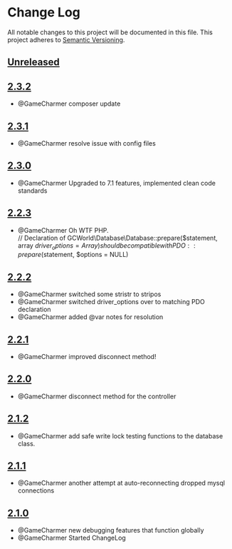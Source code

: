 # Change Log
All notable changes to this project will be documented in this file.
This project adheres to [Semantic Versioning](http://semver.org/).

## [Unreleased](https://gitlab.konghack.com/GCWorld/Database)



## [2.3.2](https://gitlab.konghack.com/GCWorld/Database/compare/2.3.1...2.3.2)
 - @GameCharmer composer update


## [2.3.1](https://gitlab.konghack.com/GCWorld/Database/compare/2.3.0...2.3.1)
 - @GameCharmer resolve issue with config files


## [2.3.0](https://gitlab.konghack.com/GCWorld/Database/compare/2.2.3...2.3.0)
 - @GameCharmer Upgraded to 7.1 features, implemented clean code standards


## [2.2.3](https://gitlab.konghack.com/GCWorld/Database/compare/2.2.2...2.2.3)
 - @GameCharmer Oh WTF PHP.  
 // Declaration of GCWorld\Database\Database::prepare($statement, array $driver_options = Array) should be compatible with PDO::prepare($statement, $options = NULL)  



## [2.2.2](https://gitlab.konghack.com/GCWorld/Database/compare/2.2.1...2.2.2)
 - @GameCharmer switched some stristr to stripos
 - @GameCharmer switched driver_options over to matching PDO declaration
 - @GameCharmer added @var notes for resolution


## [2.2.1](https://gitlab.konghack.com/GCWorld/Database/compare/2.2.0...2.2.1)
 - @GameCharmer improved disconnect method!


## [2.2.0](https://gitlab.konghack.com/GCWorld/Database/compare/2.1.2...2.2.0)
 - @GameCharmer disconnect method for the controller


## [2.1.2](https://gitlab.konghack.com/GCWorld/Database/compare/2.1.1...2.1.2)
 - @GameCharmer add safe write lock testing functions to the database class.


## [2.1.1](https://gitlab.konghack.com/GCWorld/Database/compare/2.1.0...2.1.1)
 - @GameCharmer another attempt at auto-reconnecting dropped mysql connections


## [2.1.0](https://gitlab.konghack.com/GCWorld/Database/compare/2.0.3...2.1.0)
 - @GameCharmer new debugging features that function globally
 - @GameCharmer Started ChangeLog
